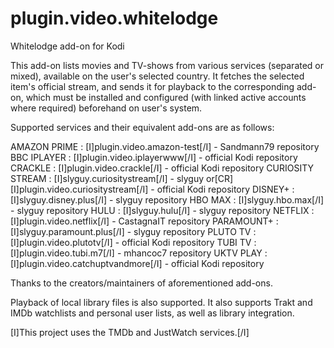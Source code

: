 # plugin.video.whitelodge
Whitelodge add-on for Kodi

This add-on lists movies and TV-shows from various services (separated or mixed), available on the user's selected country.
It fetches the selected item's official stream, and sends it for playback to the corresponding add-on,
which must be installed and configured (with linked active accounts where required) beforehand on user's system.

Supported services and their equivalent add-ons are as follows:

AMAZON PRIME     :  [I]plugin.video.amazon-test[/I] - Sandmann79 repository
BBC IPLAYER      :  [I]plugin.video.iplayerwww[/I] - official Kodi repository
CRACKLE          :  [I]plugin.video.crackle[/I] - official Kodi repository
CURIOSITY STREAM :  [I]slyguy.curiositystream[/I] - slyguy or[CR]                    [I]plugin.video.curiositystream[/I] - official Kodi repository
DISNEY+          :  [I]slyguy.disney.plus[/I] - slyguy repository
HBO MAX          :  [I]slyguy.hbo.max[/I] - slyguy repository
HULU             :  [I]slyguy.hulu[/I] - slyguy repository
NETFLIX          :  [I]plugin.video.netflix[/I] - CastagnaIT repository
PARAMOUNT+       :  [I]slyguy.paramount.plus[/I] - slyguy repository
PLUTO TV         :  [I]plugin.video.plutotv[/I] - official Kodi repository
TUBI TV          :  [I]plugin.video.tubi.m7[/I] - mhancoc7 repository
UKTV PLAY        :  [I]plugin.video.catchuptvandmore[/I] - official Kodi repository

Thanks to the creators/maintainers of aforementioned add-ons.

Playback of local library files is also supported.
It also supports Trakt and IMDb watchlists and personal user lists, as well as library integration.

[I]This project uses the TMDb and JustWatch services.[/I]